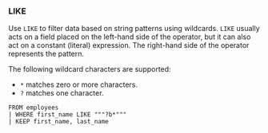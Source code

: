 <!--
This is generated by ESQL's AbstractFunctionTestCase. Do no edit it. See ../README.md for how to regenerate it.
-->

### LIKE
Use `LIKE` to filter data based on string patterns using wildcards. `LIKE`
usually acts on a field placed on the left-hand side of the operator, but it can
also act on a constant (literal) expression. The right-hand side of the operator
represents the pattern.

The following wildcard characters are supported:

* `*` matches zero or more characters.
* `?` matches one character.

```
FROM employees
| WHERE first_name LIKE """?b*"""
| KEEP first_name, last_name
```
